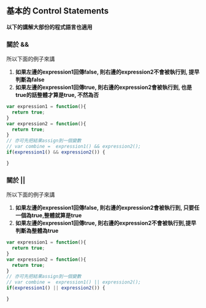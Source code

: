 ## 基本的 Control Statements

**以下的講解大部份的程式語言也適用**

### 關於 &&

所以下面的例子來講

1. **如果左邊的expression1回傳false, 則右邊的expression2不會被執行到, 提早判斷為false**
2. **如果左邊的expression1回傳true,  則右邊的expression2會被執行到, 也是true的話整體才算是true, 不然為否**

~~~ javascript
var expression1 = function(){
  return true;
}
var expression2 = function(){
  return true;
}
// 亦可先把結果assign到一個變數
// var combine =  expression1() && expression2();
if(expression1() && expression2()) {

}
~~~

### 關於 ||

所以下面的例子來講

1. **如果左邊的expression1回傳false, 則右邊的expression2會被執行到, 只要任一個為true,整體就算是true**
2. **如果左邊的expression1回傳true,  則右邊的expression2不會被執行到,提早判斷為整體為true**

~~~ javascript
var expression1 = function(){
  return true;
}
var expression2 = function(){
  return true;
}
// 亦可先把結果assign到一個變數
// var combine =  expression1() || expression2();
if(expression1() || expression2()) {

}
